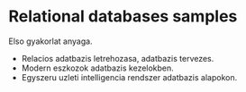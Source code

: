 # Relational databases samples

Elso gyakorlat anyaga.
* Relacios adatbazis letrehozasa, adatbazis tervezes.
* Modern eszkozok adatbazis kezelokben.
* Egyszeru uzleti intelligencia rendszer adatbazis alapokon.